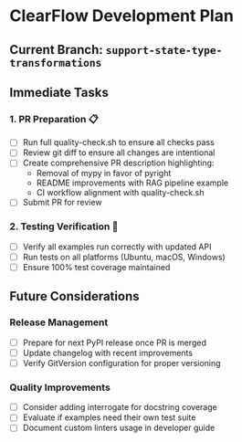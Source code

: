 # ClearFlow Development Plan

## Current Branch: `support-state-type-transformations`

## Immediate Tasks

### 1. PR Preparation 📋
- [ ] Run full quality-check.sh to ensure all checks pass
- [ ] Review git diff to ensure all changes are intentional
- [ ] Create comprehensive PR description highlighting:
  - Removal of mypy in favor of pyright
  - README improvements with RAG pipeline example
  - CI workflow alignment with quality-check.sh
- [ ] Submit PR for review

### 2. Testing Verification 🧪
- [ ] Verify all examples run correctly with updated API
- [ ] Run tests on all platforms (Ubuntu, macOS, Windows)
- [ ] Ensure 100% test coverage maintained

## Future Considerations

### Release Management
- [ ] Prepare for next PyPI release once PR is merged
- [ ] Update changelog with recent improvements
- [ ] Verify GitVersion configuration for proper versioning

### Quality Improvements
- [ ] Consider adding interrogate for docstring coverage
- [ ] Evaluate if examples need their own test suite
- [ ] Document custom linters usage in developer guide